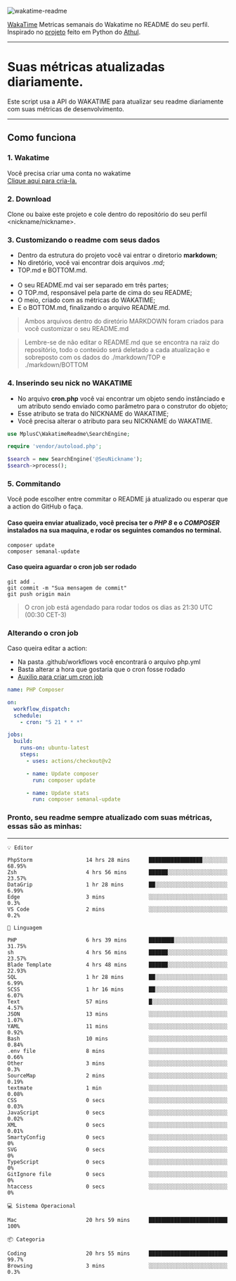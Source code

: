 ![wakatime-readme](https://socialify.git.ci/bymatheus/wakatime-readme/image?description=1&descriptionEditable=M%C3%A9tricas%20semanais%20do%20Wakatime%20no%20seu%20README%20de%20perfil.&font=KoHo&forks=1&language=1&owner=1&pattern=Signal&stargazers=1&theme=Dark)

[WakaTime](https://wakatime.com) Metricas semanais do Wakatime no README do seu perfil. <br>
Inspirado no [projeto](https://github.com/athul/waka-readme) feito em Python do [Athul](https://github.com/athul).
___

# Suas métricas atualizadas diariamente.
Este script usa a API do WAKATIME para atualizar seu readme diariamente com suas métricas de desenvolvimento.

___

## Como funciona

### 1. Wakatime
Você precisa criar uma conta no wakatime <br>
[Clique aqui para cria-la.](https://wakatime.com) 

### 2. Download
Clone ou baixe este projeto e cole dentro do repositório do seu perfil <nickname/nickname>.

### 3. Customizando o readme com seus dados
- Dentro da estrutura do projeto você vai entrar o diretorio **markdown**;  
- No diretório, você vai encontrar dois arquivos *.md*;
- TOP.md e BOTTOM.md.
<br><br>
- O seu README.md vai ser separado em três partes; 
- O TOP.md, responsável pela parte de cima do seu README;
- O meio, criado com as métricas do WAKATIME;
- E o BOTTOM.md, finalizando o arquivo README.md.<br>

> Ambos arquivos dentro do diretório MARKDOWN foram criados para você customizar o seu README.md

> Lembre-se de não editar o README.md que se encontra na raiz do repositório, todo o conteúdo será deletado a cada atualização e sobreposto com os dados do ./markdown/TOP e ./markdown/BOTTOM

### 4. Inserindo seu nick no WAKATIME
- No arquivo **cron.php** você vai encontrar um objeto sendo instânciado e um atributo sendo enviado como parâmetro para o construtor do objeto;
- Esse atributo se trata do NICKNAME do WAKATIME;
- Você precisa alterar o atributo para seu NICKNAME do WAKATIME.

```php
use MplusC\WakatimeReadme\SearchEngine;

require 'vendor/autoload.php';

$search = new SearchEngine('@SeuNickname');
$search->process();
```

### 5. Commitando
Você pode escolher entre commitar o README já atualizado ou esperar que a action do GitHub o faça. <br>

#### Caso queira enviar atualizado, você precisa ter o *PHP 8* e o *COMPOSER* instalados na sua maquina, e rodar os seguintes comandos no terminal.
```composer
composer update
composer semanal-update 
```

#### Caso queira aguardar o cron job ser rodado 
```git 
git add .
git commit -m "Sua mensagem de commit"
git push origin main
```

>O cron job está agendado para rodar todos os dias as 21:30 UTC (00:30 CET-3) 

### Alterando o cron job
Caso queira editar a action:

- Na pasta .github/workflows você encontrará o arquivo php.yml
- Basta alterar a hora que gostaria que o cron fosse rodado
- [Auxilio para criar um cron job](https://crontab.guru)

```yml
name: PHP Composer

on:
  workflow_dispatch:
  schedule:
    - cron: "5 21 * * *"

jobs:
  build:
    runs-on: ubuntu-latest
    steps:
      - uses: actions/checkout@v2

      - name: Update composer
        run: composer update

      - name: Update stats
        run: composer semanal-update
```

### Pronto, seu readme sempre atualizado com suas métricas, essas são as minhas:

___
```text
💡 Editor

PhpStorm                 14 hrs 28 mins      █████████████████░░░░░░░░     68.95%
Zsh                      4 hrs 56 mins       ██████░░░░░░░░░░░░░░░░░░░     23.57%
DataGrip                 1 hr 28 mins        ██░░░░░░░░░░░░░░░░░░░░░░░      6.99%
Edge                     3 mins              ░░░░░░░░░░░░░░░░░░░░░░░░░       0.3%
VS Code                  2 mins              ░░░░░░░░░░░░░░░░░░░░░░░░░       0.2%
```
```text
💬 Linguagem

PHP                      6 hrs 39 mins       ████████░░░░░░░░░░░░░░░░░     31.75%
sh                       4 hrs 56 mins       ██████░░░░░░░░░░░░░░░░░░░     23.57%
Blade Template           4 hrs 48 mins       ██████░░░░░░░░░░░░░░░░░░░     22.93%
SQL                      1 hr 28 mins        ██░░░░░░░░░░░░░░░░░░░░░░░      6.99%
SCSS                     1 hr 16 mins        ██░░░░░░░░░░░░░░░░░░░░░░░      6.07%
Text                     57 mins             █░░░░░░░░░░░░░░░░░░░░░░░░      4.57%
JSON                     13 mins             ░░░░░░░░░░░░░░░░░░░░░░░░░      1.07%
YAML                     11 mins             ░░░░░░░░░░░░░░░░░░░░░░░░░      0.92%
Bash                     10 mins             ░░░░░░░░░░░░░░░░░░░░░░░░░      0.84%
.env file                8 mins              ░░░░░░░░░░░░░░░░░░░░░░░░░      0.66%
Other                    3 mins              ░░░░░░░░░░░░░░░░░░░░░░░░░       0.3%
SourceMap                2 mins              ░░░░░░░░░░░░░░░░░░░░░░░░░      0.19%
textmate                 1 min               ░░░░░░░░░░░░░░░░░░░░░░░░░      0.08%
CSS                      0 secs              ░░░░░░░░░░░░░░░░░░░░░░░░░      0.03%
JavaScript               0 secs              ░░░░░░░░░░░░░░░░░░░░░░░░░      0.02%
XML                      0 secs              ░░░░░░░░░░░░░░░░░░░░░░░░░      0.01%
SmartyConfig             0 secs              ░░░░░░░░░░░░░░░░░░░░░░░░░         0%
SVG                      0 secs              ░░░░░░░░░░░░░░░░░░░░░░░░░         0%
TypeScript               0 secs              ░░░░░░░░░░░░░░░░░░░░░░░░░         0%
GitIgnore file           0 secs              ░░░░░░░░░░░░░░░░░░░░░░░░░         0%
htaccess                 0 secs              ░░░░░░░░░░░░░░░░░░░░░░░░░         0%
```
```text
💻 Sistema Operacional

Mac                      20 hrs 59 mins      █████████████████████████       100%
```
```text
📦 Categoria

Coding                   20 hrs 55 mins      █████████████████████████      99.7%
Browsing                 3 mins              ░░░░░░░░░░░░░░░░░░░░░░░░░       0.3%
```
